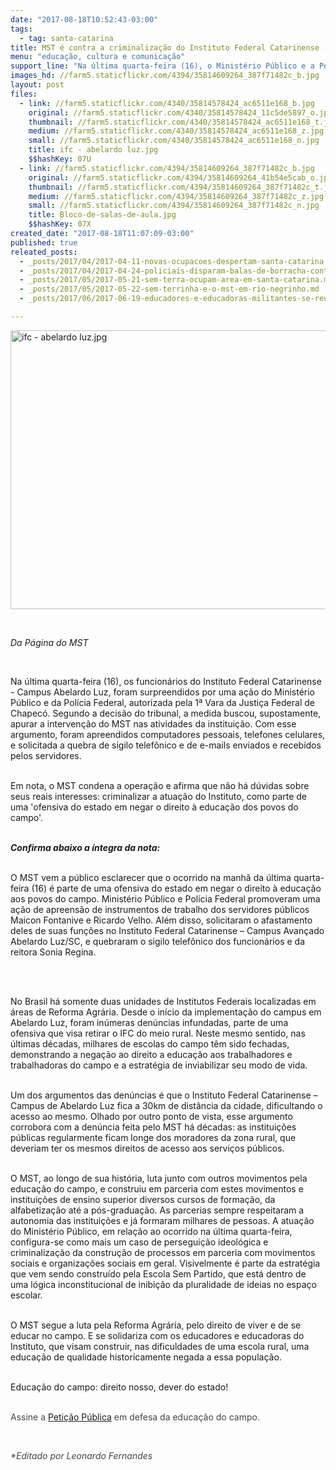 ```yaml
---
date: "2017-08-18T10:52:43-03:00"
tags:
  - tag: santa-catarina
title: MST é contra a criminalização do Instituto Federal Catarinense - Campus Abelardo Luz
menu: "educação, cultura e comunicação"
support_line: "Na última quarta-feira (16), o Ministério Público e a Polícia Federal realizaram uma ação conjunta que apreendeu instrumentos de trabalho de funcionários do Instituto. Para o MST, operação busca inibir a pluralidade de ideias. "
images_hd: //farm5.staticflickr.com/4394/35814609264_387f71482c_b.jpg
layout: post
files:
  - link: //farm5.staticflickr.com/4340/35814578424_ac6511e168_b.jpg
    original: //farm5.staticflickr.com/4340/35814578424_11c5de5897_o.jpg
    thumbnail: //farm5.staticflickr.com/4340/35814578424_ac6511e168_t.jpg
    medium: //farm5.staticflickr.com/4340/35814578424_ac6511e168_z.jpg
    small: //farm5.staticflickr.com/4340/35814578424_ac6511e168_n.jpg
    title: ifc - abelardo luz.jpg
    $$hashKey: 07U
  - link: //farm5.staticflickr.com/4394/35814609264_387f71482c_b.jpg
    original: //farm5.staticflickr.com/4394/35814609264_41b54e5cab_o.jpg
    thumbnail: //farm5.staticflickr.com/4394/35814609264_387f71482c_t.jpg
    medium: //farm5.staticflickr.com/4394/35814609264_387f71482c_z.jpg
    small: //farm5.staticflickr.com/4394/35814609264_387f71482c_n.jpg
    title: Bloco-de-salas-de-aula.jpg
    $$hashKey: 07X
created_date: "2017-08-18T11:07:09-03:00"
published: true
releated_posts:
  - _posts/2017/04/2017-04-11-novas-ocupacoes-despertam-santa-catarina.md
  - _posts/2017/04/2017-04-24-policiais-disparam-balas-de-borracha-contra-sem-terra-em-santa-catarina.md
  - _posts/2017/05/2017-05-21-sem-terra-ocupam-area-em-santa-catarina.md
  - _posts/2017/05/2017-05-22-sem-terrinha-e-o-mst-em-rio-negrinho.md
  - _posts/2017/06/2017-06-19-educadores-e-educadoras-militantes-se-reunem-em-santa-catarina.md

---
```

<p>
<style type="text/css">p.p1 {margin: 0.0px 0.0px 0.0px 0.0px; font: 12.0px Helvetica; color: #454545}
p.p2 {margin: 0.0px 0.0px 0.0px 0.0px; font: 12.0px Helvetica; color: #e4af09}
span.s1 {color: #454545}
span.s2 {text-decoration: underline ; color: #e4af09}
</style>
<img alt="ifc - abelardo luz.jpg" height="446" src="//farm5.staticflickr.com/4340/35814578424_ac6511e168_b.jpg" width="700" /></p>

<p>&nbsp;</p>

<p><em>Da P&aacute;gina do MST</em></p>

<p>&nbsp;</p>

<p>Na &uacute;ltima quarta-feira (16), os funcion&aacute;rios do Instituto Federal Catarinense - Campus Abelardo Luz, foram surpreendidos por uma a&ccedil;&atilde;o do Minist&eacute;rio P&uacute;blico e da Pol&iacute;cia Federal, autorizada pela 1&ordf; Vara da Justi&ccedil;a Federal de Chapec&oacute;. Segundo a decis&atilde;o do tribunal, a medida buscou, supostamente, apurar a interven&ccedil;&atilde;o do MST nas atividades da institui&ccedil;&atilde;o. Com esse argumento, foram apreendidos computadores pessoais, telefones celulares, e solicitada a quebra de sigilo telef&ocirc;nico e de e-mails enviados e recebidos pelos servidores.&nbsp;</p>

<p><br />
Em nota, o MST condena&nbsp;a opera&ccedil;&atilde;o e afirma que n&atilde;o h&aacute; d&uacute;vidas sobre seus reais interesses: criminalizar a atua&ccedil;&atilde;o do Instituto, como parte de uma &#39;ofensiva do estado em negar o direito &agrave; educa&ccedil;&atilde;o dos povos do campo&#39;.&nbsp;</p>

<p><br />
<strong><em>Confirma abaixo a &iacute;ntegra da nota:</em></strong></p>

<p><br />
O MST vem a p&uacute;blico esclarecer que o ocorrido na manh&atilde; da &uacute;ltima quarta-feira (16) &eacute; parte de uma ofensiva do estado em negar o direito &agrave; educa&ccedil;&atilde;o aos povos do campo. Minist&eacute;rio P&uacute;blico e Pol&iacute;cia Federal promoveram uma a&ccedil;&atilde;o de apreens&atilde;o de instrumentos de trabalho dos servidores p&uacute;blicos Maicon Fontanive e Ricardo Velho. Al&eacute;m disso, solicitaram o afastamento deles&nbsp;de suas fun&ccedil;&otilde;es no Instituto Federal Catarinense &ndash; Campus Avan&ccedil;ado Abelardo Luz/SC, e quebraram&nbsp;o sigilo telef&ocirc;nico dos funcion&aacute;rios&nbsp;e da reitora Sonia Regina.</p>

<p>&nbsp;</p>

<p><br />
No Brasil h&aacute; somente duas unidades de Institutos Federais localizadas em &aacute;reas de Reforma Agr&aacute;ria. Desde o in&iacute;cio da implementa&ccedil;&atilde;o do campus em Abelardo Luz, foram in&uacute;meras den&uacute;ncias infundadas, parte de uma ofensiva que visa retirar o IFC do meio rural. Neste mesmo sentido, nas &uacute;ltimas d&eacute;cadas, milhares de escolas do campo t&ecirc;m sido fechadas, demonstrando a nega&ccedil;&atilde;o ao direito a educa&ccedil;&atilde;o aos trabalhadores e trabalhadoras do campo e a estrat&eacute;gia de inviabilizar seu modo de&nbsp;vida.</p>

<p><br />
Um dos argumentos das den&uacute;ncias &eacute; que o Instituto Federal Catarinense &ndash; Campus de Abelardo Luz fica a 30km de dist&acirc;ncia da cidade, dificultando o acesso ao mesmo. Olhado por outro ponto de vista, esse argumento corrobora com a den&uacute;ncia feita pelo MST h&aacute; d&eacute;cadas: as institui&ccedil;&otilde;es p&uacute;blicas regularmente ficam longe dos moradores da zona rural, que deveriam ter os mesmos direitos de acesso aos servi&ccedil;os p&uacute;blicos.</p>

<p><br />
O MST, ao longo de sua hist&oacute;ria, luta junto com outros movimentos pela educa&ccedil;&atilde;o do campo, e&nbsp;construiu em parceria com estes movimentos e institui&ccedil;&otilde;es de ensino superior diversos cursos de forma&ccedil;&atilde;o, da alfabetiza&ccedil;&atilde;o at&eacute; a p&oacute;s-gradua&ccedil;&atilde;o. As parcerias sempre respeitaram a autonomia das institui&ccedil;&otilde;es&nbsp;e j&aacute; formaram milhares de pessoas. A atua&ccedil;&atilde;o do Minist&eacute;rio P&uacute;blico, em rela&ccedil;&atilde;o ao ocorrido na &uacute;ltima quarta-feira, configura-se como mais um caso de persegui&ccedil;&atilde;o ideol&oacute;gica e criminaliza&ccedil;&atilde;o da constru&ccedil;&atilde;o de processos em parceria com movimentos sociais e organiza&ccedil;&otilde;es sociais em geral. Visivelmente &eacute; parte da estrat&eacute;gia que vem sendo constru&iacute;do pela Escola Sem Partido, que est&aacute; dentro de uma l&oacute;gica inconstitucional de inibi&ccedil;&atilde;o da pluralidade de ideias no espa&ccedil;o escolar.</p>

<p><br />
O MST segue a luta pela Reforma Agr&aacute;ria, pelo direito de viver e de se educar no campo. E se solidariza com os educadores e educadoras do Instituto, que visam construir, nas dificuldades de uma escola rural, uma educa&ccedil;&atilde;o de qualidade historicamente negada a essa popula&ccedil;&atilde;o.</p>

<p><br />
Educa&ccedil;&atilde;o do campo: direito nosso, dever do estado!</p>

<p><br />
<span class="s1">Assine a <a href="https://secure.avaaz.org/po/petition/Ministerio_Publico_Federal_e_Justica_Federal_subsecao_Chapec_Em_defesa_do_IFCAbelardo_Luz_servidores_Ricardo_Velho_e_Mai/?cwdNkmb">Peti&ccedil;&atilde;o P&uacute;blica</a>&nbsp;em defesa da educa&ccedil;&atilde;o do campo.</span></p>

<p>&nbsp;</p>

<p><span class="s1"><i>*Editado por Leonardo Fernandes</i></span></p>
